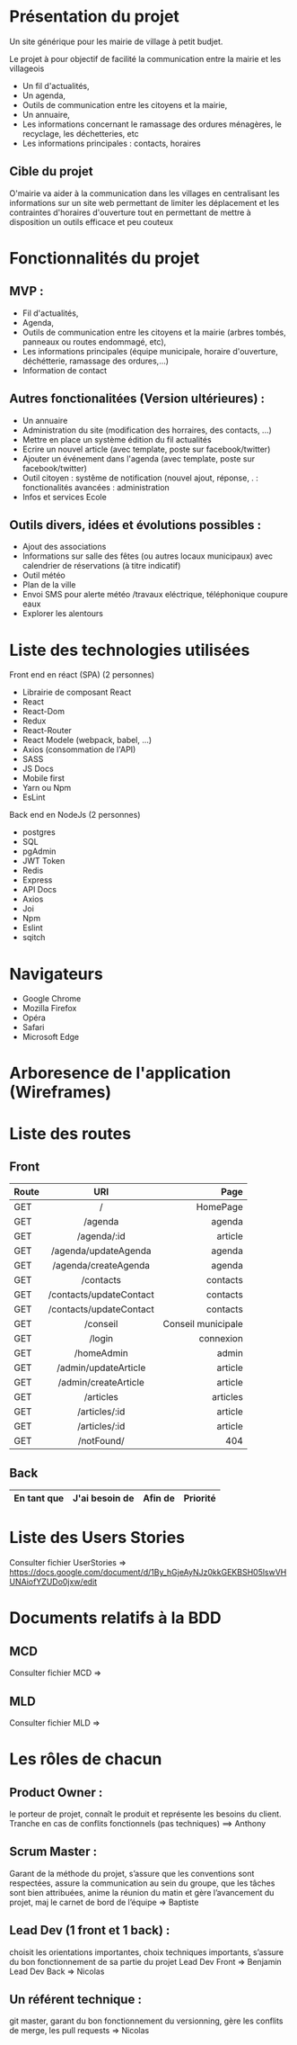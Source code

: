  # Présentation du projet 

Un site générique pour les mairie de village à petit budjet. 

Le projet à pour objectif de facilité la communication entre la mairie et les villageois

- Un fil d'actualités,
- Un agenda,
- Outils de communication entre les citoyens et la mairie,
- Un annuaire,
- Les informations concernant le ramassage des ordures ménagères, le recyclage, les déchetteries, etc
- Les informations principales : contacts, horaires

## Cible du projet

O'mairie va aider à la communication dans les villages en centralisant les informations sur un site web 
permettant de limiter les déplacement et les contraintes d'horaires d'ouverture
tout en permettant de mettre à disposition un outils efficace et peu couteux 


# Fonctionnalités du projet

## MVP : 
  - Fil d'actualités,
  - Agenda,
  - Outils de communication entre les citoyens et la mairie (arbres tombés, panneaux ou routes endommagé, etc),
  - Les informations principales (équipe municipale, horaire d'ouverture, déchétterie, ramassage des ordures,...)
  - Information de contact

## Autres fonctionalitées (Version ultérieures) :
  - Un annuaire
  - Administration du site (modification des horraires, des contacts, ...)
  - Mettre en place un système édition du fil actualités
  - Ecrire un nouvel article (avec template, poste sur facebook/twitter)
  - Ajouter un événement dans l'agenda (avec template, poste sur facebook/twitter)
  - Outil citoyen : systême de notification (nouvel ajout, réponse, .
                  : fonctionalités avancées
                  : administration
  - Infos et services Ecole

## Outils divers, idées et évolutions possibles :
  - Ajout des associations
  - Informations sur salle des fêtes (ou autres locaux municipaux) avec calendrier de réservations (à titre indicatif)
  - Outil météo
  - Plan de la ville
  - Envoi SMS pour alerte météo /travaux eléctrique, téléphonique coupure eaux
  - Explorer les alentours


# Liste des technologies utilisées

Front end en réact (SPA) (2 personnes)

  - Librairie de composant React
  - React
  - React-Dom
  - Redux
  - React-Router
  - React Modele (webpack, babel, ...)
  - Axios (consommation de l'API)
  - SASS
  - JS Docs
  - Mobile first
  - Yarn ou Npm
  - EsLint

Back end en NodeJs (2 personnes)
  - postgres
  - SQL
  - pgAdmin
  - JWT Token
  - Redis
  - Express
  - API Docs
  - Axios
  - Joi
  - Npm
  - Eslint
  - sqitch



# Navigateurs

  - Google Chrome
  - Mozilla Firefox
  - Opéra
  - Safari
  - Microsoft Edge


# Arboresence de l'application (Wireframes)

# Liste des routes
## Front
| Route | URl | Page| 
| :--------------- |:---------------:| -----:|
|GET | / | HomePage|
|GET | /agenda | agenda|
|GET | /agenda/:id | article |
|GET | /agenda/updateAgenda | agenda |
|GET | /agenda/createAgenda | agenda |
|GET | /contacts | contacts|
|GET | /contacts/updateContact| contacts|
|GET | /contacts/updateContact | contacts|
|GET | /conseil | Conseil municipale |
|GET | /login | connexion |
|GET | /homeAdmin | admin |
|GET | /admin/updateArticle | article |
|GET | /admin/createArticle | article |
|GET | /articles | articles |
|GET | /articles/:id | article |
|GET | /articles/:id | article |
|GET | /notFound/ | 404 |








## Back
| En tant que  | J'ai besoin de         | Afin de |Priorité| 
| :--------------- |:---------------:| -----:|------:|



# Liste des Users Stories

Consulter fichier UserStories => https://docs.google.com/document/d/1By_hGjeAyNJz0kkGEKBSH05lswVHUNAiofYZUDo0jxw/edit


# Documents relatifs à la BDD

## MCD

Consulter fichier MCD => 

## MLD
Consulter fichier MLD => 

# Les rôles de chacun


## Product Owner :
le porteur de projet, connaît le produit et représente les besoins du client. Tranche en cas de conflits fonctionnels (pas techniques)
==> Anthony


## Scrum Master :
Garant de la méthode du projet, s’assure que les conventions sont respectées, assure la communication au sein du groupe, que les tâches sont bien attribuées, anime la réunion du matin et gère l’avancement du projet, maj le carnet de bord de l’équipe
=> Baptiste


## Lead Dev (1 front  et 1 back) :
choisit les orientations importantes, choix techniques importants, s’assure du bon fonctionnement de sa partie du projet
Lead Dev Front => Benjamin
Lead Dev Back => Nicolas


## Un référent technique :
git master, garant du bon fonctionnement du versionning, gère les conflits de merge, les pull requests
=> Nicolas

